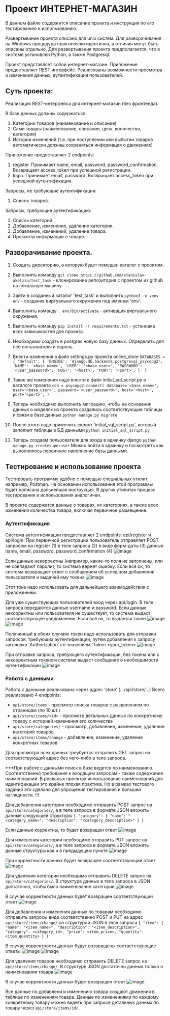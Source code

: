 # Проект ИНТЕРНЕТ-МАГАЗИН

В данном файле содержится описание проекта и инструкция по его тестированию и использованию.

Развертывание проекта описано для unix систем. Для разворачивания на Windows процедура практически идентична, а отличия могут быть описаны отдельно.
Для развертывания проекта предполагается, что в системе установлен Python, а также Postgresql.

Проект представляет собой интернет-магазин. Приложение предоставляет REST интерфейс. Реализованы возможности просмотра и изменения данных, аутентификация пользователей.


## Суть проекта:
Реализация REST-интерфейса для интернет-магазин (без фронтенда).

В базе данных должны содержаться:
1. Категории товаров (наименование и описание)
2. Сами товары (наименование, описание, цена, количество, категория)
3. История изменений (т.е. при поступлении или выбытии товаров автоматически должны сохраняться информация о движениях)

Приложение предоставляет 2 endpoints:
1. register. Принимает name, email, password, password_confirmation. Возвращает access_token при успешной регистрации.
2. login. Принимает email, password. Возвращает access_token при успешной аутентификации.

Запросы, не требующие аутентификации:
1. Список товаров.

Запросы, требующие аутентификацию:
1. Список категорий
2. Добавление, изменение, удаление категории.
3. Добавление, изменений, удаление товара.
4. Просмотр информации о товаре.



## Разворачивание проекта.
1. Создать директорию, в которую будет помещен каталог с проектом.

2. Выполнить команду `git clone https://github.com/stanislav-akolzin/test_task` - клонирование репозитория с проектом из github на локальную машину.

3. Зайти в созданный каталог 'test_task' и выполнить `python3 -m venv env` - создание виртуального окружения под именем 'env'.

4. Выполнить команду `. env/bin/activate` - активация виртуального окружения.

5. Выполнить команду `pip install -r requirements.txt` - установка всех зависимостей для проекта.

6. Необходимо создать в postgres новую базу данных. Определить для неё пользователя и пароль.

7. Внести изменения в файл settings.py проекта online_store
    `DATABASES = {
      'default': {
        'ENGINE': 'django.db.backends.postgresql_psycopg2',
        'NAME': '<base_name>',
        'USER': '<base_user>',
        'PASSWORD': '<user_password>',
        'HOST': '<host>',
        'PORT': '<port>',
      } 
    }`

8. Такие же изменения надо внести в файл initial_sql_script.py в каталоге проекта
`con = psycopg2.connect(
    database='<base_name>',
    user='<base_user>',
    password='<user_password>',
    host='<host>',
    port='<port>',
)`

9. Теперь необходимо выполнить миграцию, чтобы на основании данных о моделях из проекта создались соответствующие таблицы и связи в базе данных
`python manage.py migrate`

10. После этого надо применить скрипт 'initial_sql_script.py', который заполнит таблицы в БД данными
`python initial_sql_script.py`

11. Теперь создаем пользователя для входа в админку django
`python manage.py createsuperuser`
Можно войти в админку и посмотреть как выполнилось первичное наполнение базы данными.



## Тестирование и использование проекта
Тестировать программу удобно с помощью специальных утилит, например, Postman. На основании использования этой программы будет написана дальнейшая инструкция. В других утилитах процесс тестирования и использования аналогичен.

В проекте содержатся данные о товарах, их категориях, а также всех изменения количества товара, включая первичное размещение.

### Аутентификация
Система аутентификации предоставляет 2 endpoints: api/register и api/login.
При первичной регистрации пользователь отправляет POST запросом на register (1) в теле запроса (2) в виде форм-даты (3) данные name, email, password, password_confirmation (4)
![image](https://user-images.githubusercontent.com/78170834/142824988-e474cc5d-d9ac-4e37-bfc1-dbcbec98db86.png)

Если данные некорректны (например, какие-то поля не заполнены, или не совпадают пароли), то система вернет ошибку. Если всё ок, то система возвращает ответ с сообщением об успешном добавлении пользователя и выдачей ему токена
![image](https://user-images.githubusercontent.com/78170834/142825352-827930d6-ffe5-44b0-b92b-840ad6313603.png)

Этот токе надо использовать для дальнейшего взаимодействия с приложением.

Для уже существующих пользователей вход через api/login. В теле запроса передаются данные username и password. Если данные некорректны или пользователя не существует, то система выдаст соответствующее уведомление. Если всё ок, то выдается токен
![image](https://user-images.githubusercontent.com/78170834/142825822-299fa6b1-0e44-4eae-a80e-ba3ea7334f2c.png)
![image](https://user-images.githubusercontent.com/78170834/142825843-5a65f148-4b77-49d9-a94d-3338c7f2dae4.png)

Полученный в обоих случаях токен надо использовать для отправки запросов, требующих аутентификации, путем добавления к запросу заголовка 'Authorization' со значением 'Token <your_token>
![image](https://user-images.githubusercontent.com/78170834/142826029-24fd7bbf-956a-42e0-920e-e06d421cc4fa.png)

При отправке запроса, требующего аутентификации, без токена или с некорректным токеном система выдаст сообщение о необходимости аутентификации
![image](https://user-images.githubusercontent.com/78170834/142826148-c0b33c78-17dd-413f-a679-66b9282ab389.png)

### Работа с данными
Работа с данными реализована через адрес 'store' (.../api/store/...)
Всего реализовано 4 endpoints:
   - `api/store/items` - просмотр списка товаров с разделением по страницам (по 10 шт.)
   - `api/store/items/<id>` - просмотр детальных данных по конкретному товару с историей изменения его количества
   - `api/store/categories/` - просмотр, добавление, изменение, удаление категорий товаров
   - `api/store/items/change` - добавление, изменение, удаление конкретных товаров.
    
Для просмотра всех данных треубуется отправить GET запрос на соответствующий адрес без чего-либо в теле запроса.

***При работе с данными поиск в базе ведется по наименованию. Соответственно требования к входящим запросам - также содержание наименований. В реальных проектах использование наименований для идентификации это крайне плохая практика. Но в рамках тестового задания это сделано для упрощения тестирования и большей наглядности. !!!

Для добавления категории необходимо отправить POST запрос на `api/store/categories/`, а в теле запроса в формате JSON вложить данные следующей структуры
`{
	"category": {
		"name": "<category_name>",
		"description": "<category_description>"
	}
}`

Если данные корректны, то будет возвращен ответ
![image](https://user-images.githubusercontent.com/78170834/142827732-d2c9a09f-9191-4ab4-ac54-540d2ab681c3.png)

Для изменения категории необходимо отправить PUT запрос на `api/store/categories/`, а в теле запроса в формате JSON вложить данные структуры как и в предыдущем пункте
![image](https://user-images.githubusercontent.com/78170834/142828005-59d4ff86-c864-4cba-8ec8-7b05bd15ae80.png)

При корректности данных будет возвращен соответствующий ответ
![image](https://user-images.githubusercontent.com/78170834/142828062-c8bbd1e1-35f3-413d-af1c-6c75fd778e35.png)

Для удаления категории необходимо отправить DELETE запрос на `api/store/categories/`. В структуре данных в теле запроса в JSON достаточно, чтобы было наименование категории
![image](https://user-images.githubusercontent.com/78170834/142828230-608b98ee-c030-4da4-bb33-dae0f6d0cb3d.png)

В случае корректности данных будет возвращен соответствующий ответ
![image](https://user-images.githubusercontent.com/78170834/142828265-583c7675-5859-4f1d-a773-14c6a1c83e90.png)


Для добавления и изменения данных по товарам необходимо отправить запросы вида соответственно POST и PUT на адрес `api/store/items/change/` со структурой JSON в теле запроса
`{
	"item": {
		"name": "<item_name>",
        "description": "<item_description>",
        "category": <category_id>,
        "price": <item_price>,
        "quantity": <item_quantity>
	}
}`

В случае корректности данных будут возвращены соответствующие ответы
![image](https://user-images.githubusercontent.com/78170834/142829498-3a5d0f78-2602-406d-a6ba-e5b8aba6cfe9.png)
![image](https://user-images.githubusercontent.com/78170834/142829540-81d5f12b-329d-47ab-a2ed-afb3ea16597f.png)

Для удаления товаров необходимо отправить DELETE запрос на `api/store/items/change/`. В структуре JSON достаточно данных только о наименовании товара
![image](https://user-images.githubusercontent.com/78170834/142829797-e9fc4e30-8f38-471a-afa8-bb4ebd56321e.png)

В случае корректности данных будет возвращен ответ
![image](https://user-images.githubusercontent.com/78170834/142829805-9a567741-eda3-431f-b0db-4187868fe0aa.png)

Все данные по добавлени и изменению товара создают движения в таблице по изменениям товара. Данные по изменениями по каждому конкретному товару можно видеть при запросе детальных данных по товару через `api/store/items/id/`.
